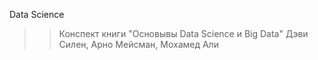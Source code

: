 Data Science

>> Конспект книги "Основывы Data Science и Big Data" Дэви Силен, Арно Мейсман, Мохамед Али